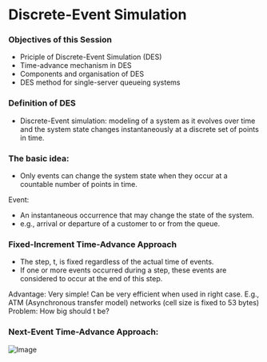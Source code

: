 # Discrete-Event Simulation
### Objectives of this Session
- Priciple of Discrete-Event Simulation (DES)
- Time-advance mechanism in DES
- Components and organisation of DES
- DES method for single-server queueing systems

### Definition of DES
- Discrete-Event simulation: modeling of a system as it 
  evolves over time and the system state changes instantaneously
  at a discrete set of points in time.

### The basic idea:
- Only events can change the system state when they occur at a countable
number of points in time.

Event:
- An instantaneous occurrence that may change the state of the system.
- e.g., arrival or departure of a customer to or from the queue.

### Fixed-Increment Time-Advance Approach
- The step, t, is fixed regardless of the actual time of events.
- If one or more events occurred during a step, these events are considered
to occur at the end of this step.

Advantage: Very simple! Can be very efficient when used in right case.
E.g., ATM (Asynchronous transfer model) networks (cell size is fixed to 53 bytes)
Problem: How big should t be?

### Next-Event Time-Advance Approach:
![Image](Next-Event-Time-Advance-Approach.jpeg)